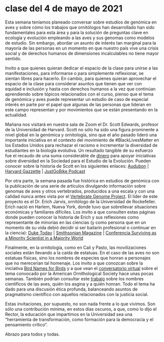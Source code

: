 # clase del 4 de mayo de 2021

Esta semana teníamos planeado conversar sobre estudios de genómica en aves y sobre cómo los trabajos que ornitólogos han desarrollado han sido fundamentales para esta área y para la solución de preguntas clave en ecología y evolución empleando a las aves y sus genomas como modelos de estudio. Sin embargo, abordar un asunto de interés tan marginal para la mayoría de las personas en un momento en que nuestro país vive una crisis social y de derechos humanos de dimensiones incalculables no tiene mayor sentido.

Invito a que quienes quieran dedicar el espacio de la clase para unirse a las manifestaciones, para informarse o para simplemente reflexionar, se sientan libres para hacerlo. En cambio, para quienes quieran aprovechar el espacio de la clase para considerar asuntos que tienen que ver con equidad e inclusión y hasta con derechos humanos a la vez que continúan aprendiendo sobre tópicos relacionados con el curso, pienso que el tema de genómica y aves puede representar un estudio de caso de especial interés en parte por el papel que algunas de las personas que lideran en este campo representan y por movimientos que se están presentando en la actualidad.

Mañana nos visitará en nuestra sala de Zoom el Dr. Scott Edwards, profesor de la Universidad de Harvard. Scott no sólo ha sido una figura prominente a nivel global en la genómica y ornitología, sino que el año pasado lideró una importante iniciativa en el contexto del movimiento de #BlackLivesMatter en los Estados Unidos para rechazar el racismo e incrementar la diversidad de estudiantes en la biología evolutiva. Un resultado tangible de su esfuerzo fue el recaudo de una suma considerable de [dinero](https://www.gofundme.com/f/diversifyevolution?utm_campaign=p_cp_url&utm_medium=os&utm_source=customer) para apoyar iniciativas sobre diversidad en la Sociedad para el Estudio de la Evolución. Pueden conocer sobre la historia de Scott en los siguientes enlaces: [Audubon]( https://www.audubon.org/news/journey-complete-scott-edwards-looks-back-his-cross-country-bicycling-trip) | [Harvard Gazzette](https://news.harvard.edu/gazette/story/2020/07/harvard-ornithology-professor-bicycles-across-the-us/?utm_source=SilverpopMailing&utm_medium=email&utm_campaign=Daily%20Gazette%2020200803%20(1)) | [JustGoBike Podcast]( https://podcasts.apple.com/us/podcast/ep-151-black-lives-matter-birds-bicycle-host-kyle-munson/id1196484918?i=1000487350258)

Por otra parte, la semana pasada fue histórica en estudios de genómica con la publicación de una serie de artículos divulgando información sobre genomas de aves y otros vertebrados, producidos a una escala y con una calidad nunca antes vista por el [Vertebrate Genome Project](https://www.nature.com/collections/cabiagjdfj). El líder de este proyecto es el Dr. Erich Jarvis, ornitólogo de la Universidad de Rockefeller. Erich nació en Harlem, Nueva York, donde tuvo que sobrellevar situaciones económicas y familiares difíciles. Los invito a que consulten estas páginas donde pueden conocer la historia de Erich y sus reflexiones como representante de minorías en las ciencias (y como persona que en un momento de su vida debió decidir si ser bailarín profesional o continuar en la ciencia): [Duke Today](https://today.duke.edu/2016/01/jarvisessay) | [Smithsonian Magazine](https://www.smithsonianmag.com/science-nature/song-and-dance-man-135440722/) | [Conferencia Surviving as a Minority Scientist in a Majority World](https://neuronline.sfn.org/diversity/surviving-as-a-minority-scientist-in-a-majority-world)

Finalmente, en la ornitología, como en Cali y Pasto, las movilizaciones sociales están llevando a la caída de estatuas. En el caso de las aves no son estatuas físicas, sino los nombres de especies que honran a personajes que no merecerían tal homenaje. Los invito a que conozcan sobre la iniciativa [Bird Names for Birds](https://birdnamesforbirds.wordpress.com/) y a que vean el [conversatorio virtual]( https://www.youtube.com/watch?v=84GchnXInb8) sobre el tema convocado por la American Ornithological Society hace unas pocas semanas. También podrían consultar este [trabajo](https://www.biorxiv.org/content/10.1101/2020.08.09.243238v1) sobre los nombres científicos de las aves, quién los asgina y a quién honran. Todo el tema ha dado para una discusión ética profunda, balanceando asuntos de pragmatismo científico con aquellos relacionados con la justicia social.

Estas invitaciones, por supuesto, no son nada frente a lo que vivimos. Son sólo una contribución mínima, en estos días oscuros, a que, como lo dijo el Rector, la educación que impartimos en la Universidad sea una “herramienta de transformación, como formación para la democracia y el pensamiento crítico”.

Abrazo para todos y todas.
